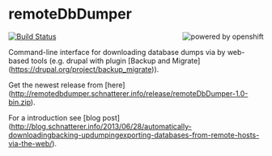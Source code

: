 # remoteDbDumper

[![Build Status](https://jenkins.schnatterer.info/job/remoteDbDumper/badge/icon)](https://jenkins.schnatterer.info/job/remoteDbDumper/)
  [<img alt="powered by openshift" align="right" src="https://www.openshift.com/images/logos/powered_by_openshift.png"/>](https://www.openshift.com/)
  
Command-line interface for downloading database dumps via by web-based tools (e.g. drupal with plugin [Backup and Migrate] (https://drupal.org/project/backup_migrate)).

Get the newest release from [here] (http://remotedbdumper.schnatterer.info/release/remoteDbDumper-1.0-bin.zip).

For a introduction see [blog post] (http://blog.schnatterer.info/2013/06/28/automatically-downloadingbacking-updumpingexporting-databases-from-remote-hosts-via-the-web/).
